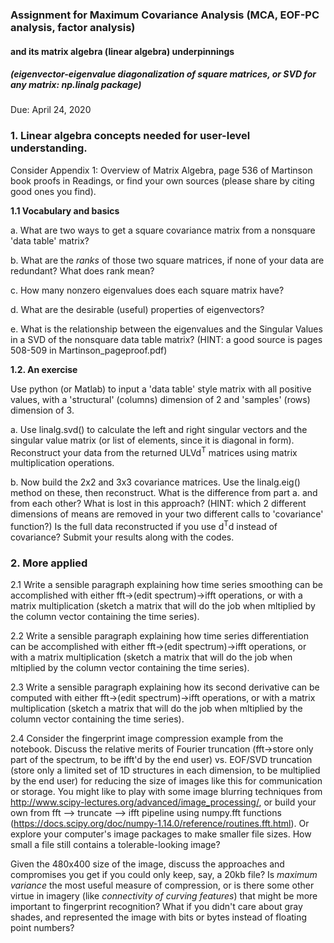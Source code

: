 ### Assignment for Maximum Covariance Analysis (MCA, EOF-PC analysis, factor analysis) 
#### and its matrix algebra (linear algebra) underpinnings 
##### (eigenvector-eigenvalue diagonalization of square matrices, or SVD for any matrix: np.linalg package) 

Due: April 24, 2020

### 1. Linear algebra concepts needed for user-level understanding. 
Consider Appendix 1: Overview of Matrix Algebra, page 536 of Martinson book proofs in Readings, or find your own sources (please share by citing good ones you find). 
  
**1.1 Vocabulary and basics**

  a. What are two ways to get a square covariance matrix from a nonsquare 'data table' matrix? 
  
  b. What are the *ranks* of those two square matrices, if none of your data are redundant? What does rank mean? 
  
  c. How many nonzero eigenvalues does each square matrix have? 
  
  d. What are the desirable (useful) properties of eigenvectors? 
  
  e. What is the relationship between the eigenvalues and the Singular Values in a SVD of the nonsquare data table matrix? (HINT: a good source is pages 508-509 in Martinson_pageproof.pdf)
  
**1.2. An exercise**

Use python (or Matlab) to input a 'data table' style matrix with all positive values, with a 'structural' (columns) dimension of 2 and 'samples' (rows) dimension of 3. 
 
  a. Use linalg.svd() to calculate the left and right singular vectors and the singular value matrix (or list of elements, since it is diagonal in form). Reconstruct your data from the returned ULVd<sup>T</sup> matrices using matrix multiplication operations. 
  
  b. Now build the 2x2 and 3x3 covariance matrices. Use the linalg.eig() method on these, then reconstruct. What is the difference from part a. and from each other? What is lost in this approach? (HINT: which 2 different dimensions of means are removed in your two different calls to 'covariance' function?) Is the full data reconstructed if you use d<sup>T</sup>d instead of covariance? Submit your results along with the codes.
  
### 2. More applied 

2.1 Write a sensible paragraph explaining how time series smoothing can be accomplished with either fft->(edit spectrum)->ifft operations, or with a matrix multiplication (sketch a matrix that will do the job when mltiplied by the column vector containing the time series). 

2.2 Write a sensible paragraph explaining how time series differentiation can be accomplished with either fft->(edit spectrum)->ifft operations, or with a matrix multiplication (sketch a matrix that will do the job when mltiplied by the column vector containing the time series). 

2.3 Write a sensible paragraph explaining how its second derivative can be computed with either fft->(edit spectrum)->ifft operations, or with a matrix multiplication (sketch a matrix that will do the job when mltiplied by the column vector containing the time series). 


2.4 Consider the fingerprint image compression example from the notebook. Discuss the relative merits of Fourier truncation (fft->store only part of the spectrum, to be ifft'd by the end user) vs. EOF/SVD truncation (store only a limited set of 1D structures in each dimension, to be multiplied by the end user) for reducing the size of images like this for communication or storage. You might like to play with some image blurring techniques from http://www.scipy-lectures.org/advanced/image_processing/, or build your own from fft --> truncate --> ifft pipeline using numpy.fft functions (https://docs.scipy.org/doc/numpy-1.14.0/reference/routines.fft.html). Or explore your computer's image packages to make smaller file sizes. How small a file still contains a tolerable-looking image?

Given the 480x400 size of the image, discuss the approaches and compromises you get if you could only keep, say, a 20kb file? Is *maximum variance* the most useful measure of compression, or is there some other virtue in imagery (like *connectivity of curving features*) that might be more important to fingerprint recognition? What if you didn't care about gray shades, and represented the image with bits or bytes instead of floating point numbers? 





